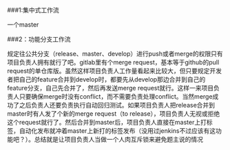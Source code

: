 ###1:集中式工作流

一个master

###2：功能分支工作流


规定往公共分支（release、master、develop）进行push或者merge的权限只有项目负责人拥有就行了吧。gitlab里有个merge request，基本等于github的pull request的单仓库版。虽然这样项目负责人工作量看起来比较大，但只要规定开发者把自己的feature合并到develop时，都要先从develop那边合并到自己的feature分支，自己先合并了，然后再发送merge request就行。这样一来项目负责人只要确保merge时没有conflict，而不需要负责处理conflict。当然merge成功了之后负责人还要负责执行自动回归测试。如果项目负责人把release合并到master时有人发了个新的merge request（to release），项目负责人无视或拒绝这个request就行了。然后合并到master后，项目负责人直接在master上打标签，自动化发布就冲着master上新打的标签发布（没用过jenkins不过应该有这功能吧？）。总结就是让项目负责人当做一个人肉互斥锁来避免题主说的情况


